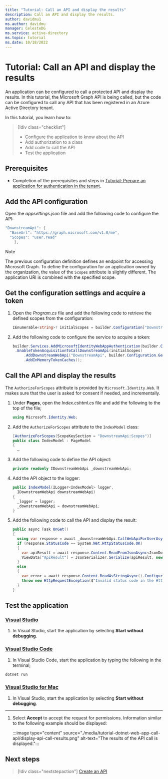 ```yaml
---
title: "Tutorial: Call an API and display the results"
description: Call an API and display the results.
author: davidmu1
ms.author: davidmu
manager: CelesteDG
ms.service: active-directory
ms.topic: tutorial
ms.date: 10/18/2022
---
```


# Tutorial: Call an API and display the results

An application can be configured to call a protected API and display the results. In this tutorial, the Microsoft Graph API is being called, but the code can be configured to call any API that has been registered in an Azure Active Directory tenant.

In this tutorial, you learn how to:

> [!div class="checklist"]
> * Configure the application to know about the API
> * Add authorization to a class
> * Add code to call the API
> * Test the application

## Prerequisites

* Completion of the prerequisites and steps in [Tutorial: Prepare an application for authentication in the tenant](web-app-tutorial-04-prepare-tenant-app.md).

## Add the API configuration

Open the *appsettings.json* file and add the following code to configure the API:

```csharp
"DownstreamApi": {
  "BaseUrl": "https://graph.microsoft.com/v1.0/me",
  "Scopes": "user.read"
    },
```

> [!NOTE]
> The previous configuration definition defines an endpoint for accessing Microsoft Graph. To define the configuration for an application owned by the organization, the value of the `Scopes` attribute is slightly different. The application URI is combined with the specified scope.
## Get the configuration settings and acquire a token

1. Open the *Program.cs* file and add the following code to retrieve the defined scopes from the configuration:

    ```csharp
    IEnumerable<string>? initialScopes = builder.Configuration["DownstreamApi:Scopes"]?.Split(' ');
    ```

1. Add the following code to configure the service to acquire a token:

   ```csharp
   builder.Services.AddMicrosoftIdentityWebAppAuthentication(builder.Configuration, "AzureAd")
    .EnableTokenAcquisitionToCallDownstreamApi(initialScopes)
        .AddDownstreamWebApi("DownstreamApi", builder.Configuration.GetSection("DownstreamApi"))
        .AddInMemoryTokenCaches();
   ```

## Call the API and display the results

The `AuthorizeForScopes` attribute is provided by `Microsoft.Identity.Web`. It makes sure that the user is asked for consent if needed, and incrementally.

1. Under **Pages**, open the *Index.cshtml.cs* file and add the following to the top of the file;

    ```csharp
    using Microsoft.Identity.Web;
    ```


1. Add the `AuthorizeForScopes` attribute to the `IndexModel` class:

    ```csharp
    [AuthorizeForScopes(ScopeKeySection = "DownstreamApi:Scopes")]
    public class IndexModel : PageModel
    {
      …
    ```
1. Add the following code to define the API object:
    ```csharp
    private readonly IDownstreamWebApi _downstreamWebApi;
    ```
1. Add the API object to the logger:
    ```csharp
    public IndexModel(ILogger<IndexModel> logger,
      IDownstreamWebApi downstreamWebApi)
    {
      _logger = logger;
      _downstreamWebApi = downstreamWebApi;
    }
1. Add the following code to call the API and display the result:
    ```csharp
    public async Task OnGet()
    {
      using var response = await _downstreamWebApi.CallWebApiForUserAsync("DownstreamApi").ConfigureAwait(false);
      if (response.StatusCode == System.Net.HttpStatusCode.OK)
      {
        var apiResult = await response.Content.ReadFromJsonAsync<JsonDocument>().ConfigureAwait(false);
        ViewData["ApiResult"] = JsonSerializer.Serialize(apiResult, new JsonSerializerOptions { WriteIndented = true });
      }
      else
      {
        var error = await response.Content.ReadAsStringAsync().ConfigureAwait(false);
        throw new HttpRequestException($"Invalid status code in the HttpResponseMessage: {response.StatusCode}: {error}");
      }
    }
    ```

## Test the application

### [Visual Studio](#tab/visual-studio)
1. In Visual Studio, start the application by selecting **Start without debugging**.

### [Visual Studio Code](#tab/visual-studio-code)
1. In Visual Studio Code, start the application by typing the following in the terminal;

```powershell
dotnet run
```

### [Visual Studio for Mac](#tab/visual-studio-for-mac)
1. In Visual Studio, start the application by selecting **Start without debugging**.

---

1. Select **Accept** to accept the request for permissions. Information similar to the following example should be displayed:

    :::image type="content" source="./media/tutorial-dotnet-web-app-call-api/display-api-call-results.png" alt-text="The results of the API call is displayed.":::

## Next steps
> [!div class="nextstepaction"]
> [Create an API](scenario-protected-web-api-overview.md)